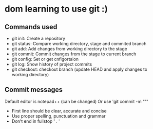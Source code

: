 # dom learning to use git :)

## Commands used 

- git init: Create a repository
- git status: Compare working directory, stage and commited branch
- git add: Add changes from working directory to the stage
- git commit: Commit changes from the stage to current branch 
- git config: Set or get cnfigortaion
- git log: Show history of project commits
- git checkout: checkout branch (update HEAD and apply changes to working directory)

## Commit messages 
Default editor is notepad++ (can be changed)
Or use 'git commit -m "<message>"'

- First line should be clear, accurate and concise
- Use proper spelling, punctuation and grammar
- Don't end in fullstop ' . '